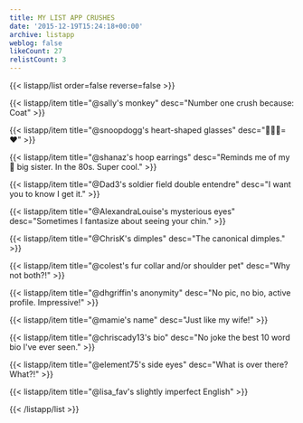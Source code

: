 ```yaml
---
title: MY LIST APP CRUSHES
date: '2015-12-19T15:24:18+00:00'
archive: listapp
weblog: false
likeCount: 27
relistCount: 3
---
```



{{< listapp/list order=false reverse=false >}}

   {{< listapp/item title="@sally's monkey"
      desc="Number one crush because: Coat" >}}

   {{< listapp/item title="@snoopdogg's heart-shaped glasses"
      desc="💛➕💛=❤️" >}}

   {{< listapp/item title="@shanaz's hoop earrings"
      desc="Reminds me of my 💯 big sister. In the 80s. Super cool." >}}

   {{< listapp/item title="@Dad3's soldier field double entendre"
      desc="I want you to know I get it." >}}

   {{< listapp/item title="@AlexandraLouise's mysterious eyes"
      desc="Sometimes I fantasize about seeing your chin." >}}

   {{< listapp/item title="@ChrisK's dimples"
      desc="The canonical dimples." >}}

   {{< listapp/item title="@colest's fur collar and/or shoulder pet"
      desc="Why not both?!" >}}

   {{< listapp/item title="@dhgriffin's anonymity"
      desc="No pic, no bio, active profile. Impressive!" >}}

   {{< listapp/item title="@mamie's name"
      desc="Just like my wife!" >}}

   {{< listapp/item title="@chriscady13's bio"
      desc="No joke the best 10 word bio I've ever seen." >}}

   {{< listapp/item title="@element75's side eyes"
      desc="What is over there? What?!" >}}

   {{< listapp/item title="@lisa_fav's slightly imperfect English" >}}

{{< /listapp/list >}}
